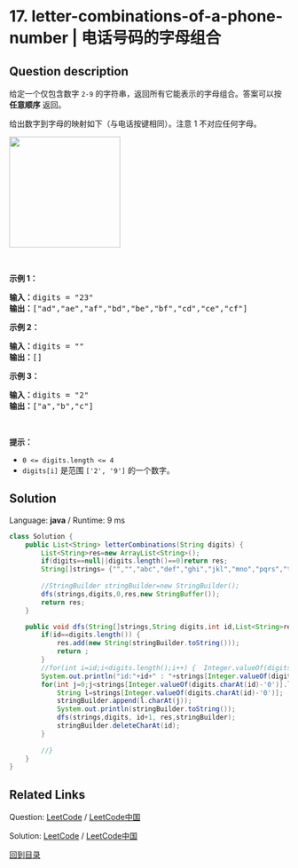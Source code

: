 ﻿# 17. letter-combinations-of-a-phone-number | 电话号码的字母组合

## Question description

<!--If you want to use the English description, use <p>Given a string containing digits from <code>2-9</code> inclusive, return all possible letter combinations that the number could represent. Return the answer in <strong>any order</strong>.</p>

<p>A mapping of digit to letters (just like on the telephone buttons) is given below. Note that 1 does not map to any letters.</p>

<p><img src="https://upload.wikimedia.org/wikipedia/commons/thumb/7/73/Telephone-keypad2.svg/200px-Telephone-keypad2.svg.png" style="width: 200px; height: 162px;" /></p>

<p>&nbsp;</p>
<p><strong>Example 1:</strong></p>

<pre>
<strong>Input:</strong> digits = &quot;23&quot;
<strong>Output:</strong> [&quot;ad&quot;,&quot;ae&quot;,&quot;af&quot;,&quot;bd&quot;,&quot;be&quot;,&quot;bf&quot;,&quot;cd&quot;,&quot;ce&quot;,&quot;cf&quot;]
</pre>

<p><strong>Example 2:</strong></p>

<pre>
<strong>Input:</strong> digits = &quot;&quot;
<strong>Output:</strong> []
</pre>

<p><strong>Example 3:</strong></p>

<pre>
<strong>Input:</strong> digits = &quot;2&quot;
<strong>Output:</strong> [&quot;a&quot;,&quot;b&quot;,&quot;c&quot;]
</pre>

<p>&nbsp;</p>
<p><strong>Constraints:</strong></p>

<ul>
	<li><code>0 &lt;= digits.length &lt;= 4</code></li>
	<li><code>digits[i]</code> is a digit in the range <code>[&#39;2&#39;, &#39;9&#39;]</code>.</li>
</ul>
 instead-->
<p>给定一个仅包含数字&nbsp;<code>2-9</code>&nbsp;的字符串，返回所有它能表示的字母组合。答案可以按 <strong>任意顺序</strong> 返回。</p>

<p>给出数字到字母的映射如下（与电话按键相同）。注意 1 不对应任何字母。</p>

<p><img src="https://assets.leetcode-cn.com/aliyun-lc-upload/uploads/2021/11/09/200px-telephone-keypad2svg.png" style="width: 200px;" /></p>

<p>&nbsp;</p>

<p><strong>示例 1：</strong></p>

<pre>
<strong>输入：</strong>digits = "23"
<strong>输出：</strong>["ad","ae","af","bd","be","bf","cd","ce","cf"]
</pre>

<p><strong>示例 2：</strong></p>

<pre>
<strong>输入：</strong>digits = ""
<strong>输出：</strong>[]
</pre>

<p><strong>示例 3：</strong></p>

<pre>
<strong>输入：</strong>digits = "2"
<strong>输出：</strong>["a","b","c"]
</pre>

<p>&nbsp;</p>

<p><strong>提示：</strong></p>

<ul>
	<li><code>0 &lt;= digits.length &lt;= 4</code></li>
	<li><code>digits[i]</code> 是范围 <code>['2', '9']</code> 的一个数字。</li>
</ul>




## Solution

Language: **java**  /  Runtime: 9 ms

```java
class Solution {
    public List<String> letterCombinations(String digits) {
        List<String>res=new ArrayList<String>();
        if(digits==null||digits.length()==0)return res;
        String[]strings= {"","","abc","def","ghi","jkl","mno","pqrs","tuv","wxyz"};
        
        //StringBuilder stringBuilder=new StringBuilder();
        dfs(strings,digits,0,res,new StringBuffer());
        return res;
    }

    public void dfs(String[]strings,String digits,int id,List<String>res,StringBuffer stringBuilder) {
        if(id==digits.length()) {
            res.add(new String(stringBuilder.toString()));
            return ;
        }
        //for(int i=id;i<digits.length();i++) {  Integer.valueOf(digits.charAt(id))
        System.out.println("id:"+id+" : "+strings[Integer.valueOf(digits.charAt(id)-'0')]);//strings[2]);    
        for(int j=0;j<strings[Integer.valueOf(digits.charAt(id)-'0')].length();j++) {
            String l=strings[Integer.valueOf(digits.charAt(id)-'0')];
            stringBuilder.append(l.charAt(j));
            System.out.println(stringBuilder.toString());
            dfs(strings,digits, id+1, res,stringBuilder);
            stringBuilder.deleteCharAt(id);
        }
            
        //}
    }
}
```



## Related Links

Question: [LeetCode](https://leetcode.com/problems/letter-combinations-of-a-phone-number/description/)  /  [LeetCode中国](https://leetcode-cn.com/problems/letter-combinations-of-a-phone-number/description/)

Solution: [LeetCode](https://leetcode.com/articles/letter-combinations-of-a-phone-number/)  /  [LeetCode中国](https://leetcode-cn.com/articles/letter-combinations-of-a-phone-number/)

[回到目录](../README.md)